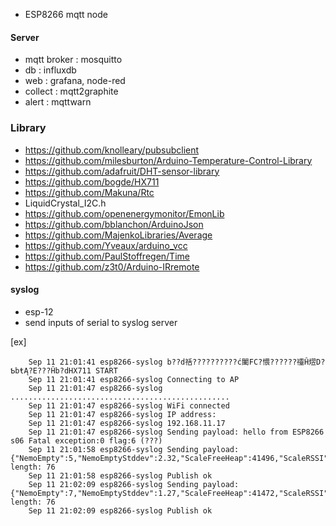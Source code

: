 * ESP8266 mqtt node

#### Server ####
- mqtt broker : mosquitto
- db : influxdb
- web : grafana, node-red
- collect : mqtt2graphite
- alert : mqttwarn 


### Library ###
- https://github.com/knolleary/pubsubclient
- https://github.com/milesburton/Arduino-Temperature-Control-Library
- https://github.com/adafruit/DHT-sensor-library
- https://github.com/bogde/HX711
- https://github.com/Makuna/Rtc
- LiquidCrystal_I2C.h
- https://github.com/openenergymonitor/EmonLib
- https://github.com/bblanchon/ArduinoJson
- https://github.com/MajenkoLibraries/Average
- https://github.com/Yveaux/arduino_vcc
- https://github.com/PaulStoffregen/Time
- https://github.com/z3t0/Arduino-IRremote


#### syslog ####
- esp-12
- send inputs of serial to syslog server

[ex]

```
    Sep 11 21:01:41 esp8266-syslog b??d䄆??????????ć䦦FC?愄??????䄥Ĥ熤D?ƄbŧĄ?E???Ĥb?dHX711 START
    Sep 11 21:01:41 esp8266-syslog Connecting to AP
    Sep 11 21:01:47 esp8266-syslog .................................................
    Sep 11 21:01:47 esp8266-syslog WiFi connected
    Sep 11 21:01:47 esp8266-syslog IP address:
    Sep 11 21:01:47 esp8266-syslog 192.168.11.17
    Sep 11 21:01:47 esp8266-syslog Sending payload: hello from ESP8266 s06 Fatal exception:0 flag:6 (???)
    Sep 11 21:01:58 esp8266-syslog Sending payload: {"NemoEmpty":5,"NemoEmptyStddev":2.32,"ScaleFreeHeap":41496,"ScaleRSSI":-49} length: 76
    Sep 11 21:01:58 esp8266-syslog Publish ok
    Sep 11 21:02:09 esp8266-syslog Sending payload: {"NemoEmpty":7,"NemoEmptyStddev":1.27,"ScaleFreeHeap":41472,"ScaleRSSI":-49} length: 76
    Sep 11 21:02:09 esp8266-syslog Publish ok
```    
